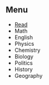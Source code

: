 ## Menu 
- [Read](https://github.com/Amdelet/Amdelet.github.io/blob/main/Read)
- Math
- English
- Physics
- Chemistry
- Biology
- Politics
- History
- Geography 
